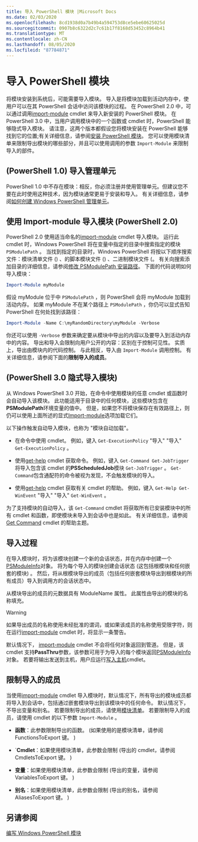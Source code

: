 ```yaml
---
title: 导入 PowerShell 模块 |Microsoft Docs
ms.date: 02/03/2020
ms.openlocfilehash: 8cd1938d0a7b49b4a594753d8ce5ebe60625025d
ms.sourcegitcommit: 0907b8c6322d2c7c61b17f8168d53452c8964b41
ms.translationtype: MT
ms.contentlocale: zh-CN
ms.lasthandoff: 08/05/2020
ms.locfileid: "87784871"
---
```

# <a name="importing-a-powershell-module"></a>导入 PowerShell 模块

将模块安装到系统后，可能需要导入模块。 导入是将模块加载到活动内存中，使用户可以在其 PowerShell 会话中访问该模块的过程。 在 PowerShell 2.0 中，可以通过调用[import-module](/powershell/module/Microsoft.PowerShell.Core/Import-Module) cmdlet 来导入新安装的 PowerShell 模块。 在 PowerShell 3.0 中，当用户调用模块中的一个函数或 cmdlet 时，PowerShell 能够隐式导入模块。 请注意，这两个版本都假设您将模块安装在 PowerShell 能够找到它的位置;有关详细信息，请参阅[安装 PowerShell 模块](./installing-a-powershell-module.md)。
您可以使用模块清单来限制导出模块的哪些部分，并且可以使用调用的参数 `Import-Module` 来限制导入的部件。

## <a name="importing-a-snap-in-powershell-10"></a> (PowerShell 1.0) 导入管理单元

PowerShell 1.0 中不存在模块：相反，你必须注册并使用管理单元。但建议您不要在此时使用这种技术，因为模块通常更易于安装和导入。 有关详细信息，请参阅[如何创建 Windows PowerShell 管理单元](../cmdlet/how-to-create-a-windows-powershell-snap-in.md)。

## <a name="importing-a-module-with-import-module-powershell-20"></a>使用 Import-module 导入模块 (PowerShell 2.0) 

PowerShell 2.0 使用适当命名的[import-module](/powershell/module/Microsoft.PowerShell.Core/Import-Module) cmdlet 导入模块。 运行此 cmdlet 时，Windows PowerShell 将在变量中指定的目录中搜索指定的模块 `PSModulePath` 。 当找到指定的目录时，Windows PowerShell 将按以下顺序搜索文件：模块清单文件 () 、的脚本模块文件 () 、二进制模块文件 (。 有关向搜索添加目录的详细信息，请参阅[修改 PSModulePath 安装路径](./modifying-the-psmodulepath-installation-path.md)。
下面的代码说明如何导入模块：

```powershell
Import-Module myModule
```

假设 myModule 位于中 `PSModulePath` ，则 PowerShell 会将 myModule 加载到活动内存。 如果 myModule 不在某个路径上 `PSModulePath` ，你仍可以显式告知 PowerShell 在何处找到该路径：

```powershell
Import-Module -Name C:\myRandomDirectory\myModule -Verbose
```

你还可以使用 `-Verbose` 参数来确定要从模块中导出的内容以及要导入到活动内存中的内容。 导出和导入会限制向用户公开的内容：区别在于控制可见性。 实质上，导出由模块内的代码控制。 与此相反，导入由 `Import-Module` 调用控制。 有关详细信息，请参阅下面的**限制导入的成员**。

## <a name="implicitly-importing-a-module-powershell-30"></a> (PowerShell 3.0 隐式导入模块) 

从 Windows PowerShell 3.0 开始，在命令中使用模块的任意 cmdlet 或函数时会自动导入该模块。 此功能适用于目录中的任何模块，这些模块包含在**PSModulePath**环境变量的值中。 但是，如果您不将模块保存在有效路径上，则仍可以使用上面所述的显式[Import-module](/powershell/module/Microsoft.PowerShell.Core/Import-Module)选项加载它们。

以下操作触发自动导入模块，也称为 "模块自动加载"。

- 在命令中使用 cmdlet。 例如，键入 `Get-ExecutionPolicy` "导入" "导入" `Get-ExecutionPolicy` 。

- 使用[get-help](/powershell/module/Microsoft.PowerShell.Core/Get-Command) cmdlet 获取命令。 例如，键入 `Get-Command Get-JobTrigger` 将导入包含该 cmdlet 的**PSScheduledJob**模块 `Get-JobTrigger` 。 `Get-Command`包含通配符的命令被视为发现，不会触发模块的导入。

- 使用[get-help](/powershell/module/Microsoft.PowerShell.Core/Get-Help) cmdlet 获取有关 cmdlet 的帮助。 例如，键入 `Get-Help Get-WinEvent` "导入" "导入" `Get-WinEvent` 。

为了支持模块的自动导入，该 `Get-Command` cmdlet 将获取所有已安装模块中的所有 cmdlet 和函数，即使模块未导入到会话中也是如此。 有关详细信息，请参阅[Get Command](/powershell/module/Microsoft.PowerShell.Core/Get-Command) cmdlet 的帮助主题。

## <a name="the-importing-process"></a>导入过程

在导入模块时，将为该模块创建一个新的会话状态，并在内存中创建一个[PSModuleInfo](/dotnet/api/System.Management.Automation.PSModuleInfo)对象。 将为每个导入的模块创建会话状态 (这包括根模块和任何嵌套的模块) 。 然后，将从根模块导出的成员（包括任何嵌套模块导出到根模块的所有成员）导入到调用方的会话状态中。

从模块导出的成员的元数据具有 ModuleName 属性。 此属性由导出的模块的名称填充。

> [!WARNING]
> 如果导出成员的名称使用未经批准的谓词，或如果该成员的名称使用受限字符，则在运行[import-module](/powershell/module/Microsoft.PowerShell.Core/Import-Module) cmdlet 时，将显示一条警告。

默认情况下， [import-module](/powershell/module/Microsoft.PowerShell.Core/Import-Module) cmdlet 不会将任何对象返回到管道。 但是，该 cmdlet 支持**PassThru**参数，该参数可用于为导入的每个模块返回[PSModuleInfo](/dotnet/api/System.Management.Automation.PSModuleInfo)对象。 若要将输出发送到主机，用户应运行[写入主机](/powershell/module/Microsoft.PowerShell.Utility/Write-Host)cmdlet。

## <a name="restricting--the-members-that-are-imported"></a>限制导入的成员

当使用[import-module](/powershell/module/Microsoft.PowerShell.Core/Import-Module) cmdlet 导入模块时，默认情况下，所有导出的模块成员都将导入到会话中，包括通过嵌套模块导出到该模块中的任何命令。 默认情况下，不导出变量和别名。 若要限制导出的成员，请使用[模块清单](./how-to-write-a-powershell-module-manifest.md)。
若要限制导入的成员，请使用 cmdlet 的以下参数 `Import-Module` 。

- **函数**：此参数限制导出的函数。  (如果使用的是模块清单，请参阅 FunctionsToExport 键。 ) 

- `**Cmdlet**：如果使用模块清单，此参数会限制 (导出的 cmdlet，请参阅 CmdletsToExport 键。 ) 

- **变量**：如果使用模块清单，此参数会限制 (导出的变量，请参阅 VariablesToExport 键。 ) 

- **别名**：如果使用模块清单，此参数会限制 (导出的别名，请参阅 AliasesToExport 键。 ) 

## <a name="see-also"></a>另请参阅

[编写 Windows PowerShell 模块](./writing-a-windows-powershell-module.md)
